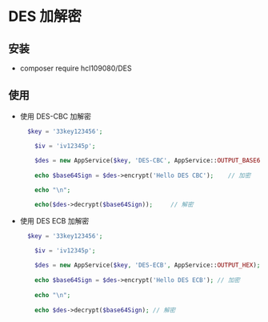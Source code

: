 # DES 加解密

## 安装

- composer require hcl109080/DES

## 使用

- 使用 DES-CBC 加解密

  ```php
  	$key = '33key123456';
  
      $iv = 'iv12345p';
  	
      $des = new AppService($key, 'DES-CBC', AppService::OUTPUT_BASE64, $iv);
  	
      echo $base64Sign = $des->encrypt('Hello DES CBC');	// 加密
  
      echo "\n";
  
      echo($des->decrypt($base64Sign)); 	// 解密
  ```

- 使用 DES ECB 加解密

  ```php
  	$key = '33key123456';
  
      $iv = 'iv12345p';
      
      $des = new AppService($key, 'DES-ECB', AppService::OUTPUT_HEX);
      
      echo $base64Sign = $des->encrypt('Hello DES ECB'); // 加密
      
      echo "\n";
      
      echo $des->decrypt($base64Sign); // 解密
  ```